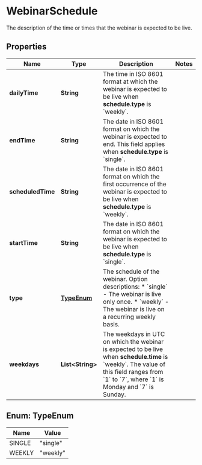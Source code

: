 

# WebinarSchedule

The description of the time or times that the webinar is expected to be live.

## Properties

| Name | Type | Description | Notes |
|------------ | ------------- | ------------- | -------------|
|**dailyTime** | **String** | The time in ISO 8601 format at which the webinar is expected to be live when **schedule.type** is &#x60;weekly&#x60;. |  |
|**endTime** | **String** | The date in ISO 8601 format on which the webinar is expected to end. This field applies when **schedule.type** is &#x60;single&#x60;. |  |
|**scheduledTime** | **String** | The date in ISO 8601 format on which the first occurrence of the webinar is expected to be live when **schedule.type** is &#x60;weekly&#x60;. |  |
|**startTime** | **String** | The date in ISO 8601 format on which the webinar is expected to be live when **schedule.type** is &#x60;single&#x60;. |  |
|**type** | [**TypeEnum**](#TypeEnum) | The schedule of the webinar.  Option descriptions:  * &#x60;single&#x60; - The webinar is live only once.  * &#x60;weekly&#x60; - The webinar is live on a recurring weekly basis.  |  |
|**weekdays** | **List&lt;String&gt;** | The weekdays in UTC on which the webinar is expected to be live when **schedule.time** is &#x60;weekly&#x60;. The value of this field ranges from &#x60;1&#x60; to &#x60;7&#x60;, where &#x60;1&#x60; is Monday and &#x60;7&#x60; is Sunday. |  |



## Enum: TypeEnum

| Name | Value |
|---- | -----|
| SINGLE | &quot;single&quot; |
| WEEKLY | &quot;weekly&quot; |



